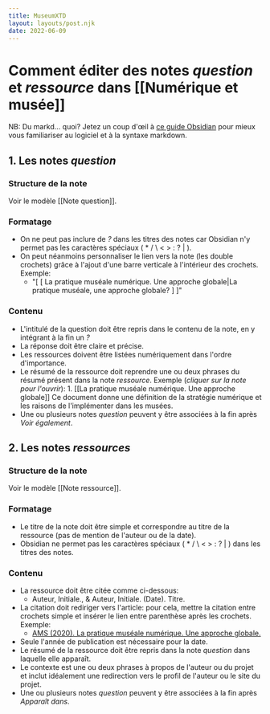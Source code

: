 ```yaml
---
title: MuseumXTD
layout: layouts/post.njk
date: 2022-06-09
---
```

# Comment éditer des notes *question* et *ressource* dans [[Numérique et musée]]

NB: Du markd... quoi? Jetez un coup d'œil à [ce guide Obsidian](https://johackim.com/obsidian) pour mieux vous familiariser au logiciel et à la syntaxe markdown. 

## 1. Les notes *question*  
### Structure de la note   
Voir le modèle [[Note question]].   
### Formatage  
- On ne peut pas inclure de *?* dans les titres des notes car Obsidian n'y permet pas les caractères spéciaux ( * / \ < > : ? | ). 
- On peut néanmoins personnaliser le lien vers la note (les double crochets) grâce à l'ajout d'une barre verticale à l'intérieur des crochets. Exemple:  
	- "[ [ La pratique muséale numérique. Une approche globale|La pratique muséale, une approche globale? ] ]"    
### Contenu
- L'intitulé de la question doit être repris dans le contenu de la note, en y intégrant à la fin un *?*
- La réponse doit être claire et précise. 
- Les ressources doivent être listées numériquement dans l'ordre d'importance. 
- Le résumé de la ressource doit reprendre une ou deux phrases du résumé présent dans la note *ressource*. Exemple (*cliquer sur la note pour l'ouvrir*): 
	  1. [[La pratique muséale numérique. Une approche globale]]
	     Ce document donne une définition de la stratégie numérique et les raisons de l'implémenter dans les musées. 
- Une ou plusieurs notes *question* peuvent y être associées à la fin après *Voir également*.    

## 2. Les notes *ressources*  
### Structure de la note  
Voir le modèle [[Note ressource]]. 
### Formatage
- Le titre de la note doit être simple et correspondre au titre de la ressource (pas de mention de l'auteur ou de la date). 
- Obsidian ne permet pas les caractères spéciaux ( * / \ < > : ? | ) dans les titres des notes.   
### Contenu
- La ressource doit être citée comme ci-dessous: 
	- Auteur, Initiale., & Auteur, Initiale. (Date). Titre.
- La citation doit rediriger vers l'article: pour cela, mettre la citation entre crochets simple et insérer le lien entre parenthèse après les crochets. Exemple: 
	- [AMS (2020). La pratique muséale numérique. Une approche globale.](http://msw.be/wp-content/uploads/2020/01/VMS_Digitalisierung_F_Web.pdf)
- Seule l'année de publication est nécessaire pour la date. 
- Le résumé de la ressource doit être repris dans la note *question* dans laquelle elle apparaît.   
- Le contexte est une ou deux phrases à propos de l'auteur ou du projet et inclut idéalement une redirection vers le profil de l'auteur ou le site du projet. 
- Une ou plusieurs notes *question* peuvent y être associées à la fin après *Apparaît dans*. 